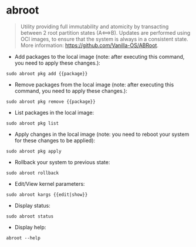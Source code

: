# abroot

> Utility providing full immutability and atomicity by transacting between 2 root partition states (A⟺B).
> Updates are performed using OCI images, to ensure that the system is always in a consistent state.
> More information: <https://github.com/Vanilla-OS/ABRoot>.

- Add packages to the local image (note: after executing this command, you need to apply these changes.):

`sudo abroot pkg add {{package}}`

- Remove packages from the local image (note: after executing this command, you need to apply these changes.):

`sudo abroot pkg remove {{package}}`

- List packages in the local image:

`sudo abroot pkg list`

- Apply changes in the local image (note: you need to reboot your system for these changes to be applied):

`sudo abroot pkg apply`

- Rollback your system to previous state:

`sudo abroot rollback`

- Edit/View kernel parameters:

`sudo abroot kargs {{edit|show}}`

- Display status:

`sudo abroot status`

- Display help:

`abroot --help`
